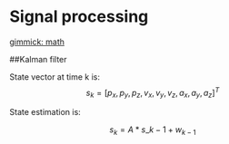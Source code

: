 Signal processing
===========
[gimmick: math]()



##Kalman filter

State vector at time k is:
$$ s_k = [p_x, p_y, p_z, v_x, v_y, v_z, a_x, a_y, a_z]^T $$

State estimation is:

$$ s_k = A * s\_{k-1} + w_{k-1} $$






